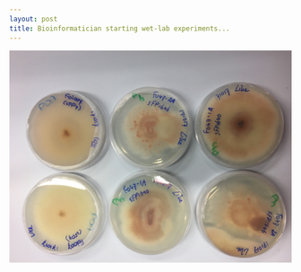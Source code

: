 ```yaml
---
layout: post
title: Bioinformatician starting wet-lab experiments...
---
```


<img src="https://github.com/LikeFokkens/LikeFokkens.github.io/blob/master/images/Ancestors_on_plate2.jpg?raw=true"
     alt="Ancestors of experimental evolution study on plates"
/>
